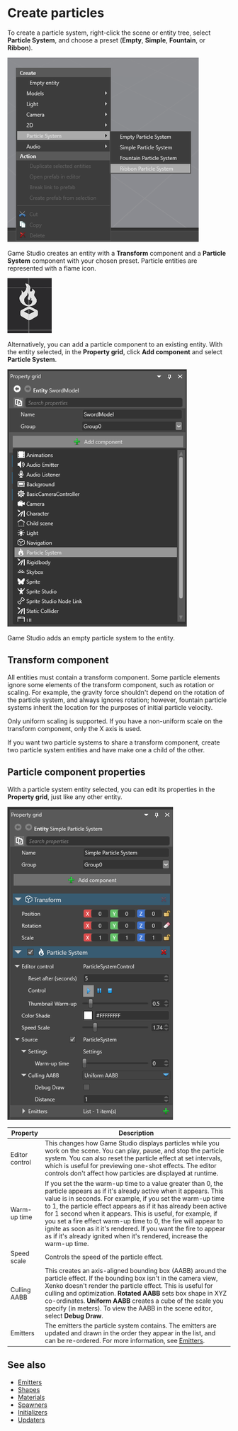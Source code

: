 # Create particles

To create a particle system, right-click the scene or entity tree, select **Particle System**, and choose a preset (**Empty**, **Simple**, **Fountain**, or **Ribbon**).

![media/particles-reference-editor-1.png](media/particles-reference-editor-1.png)

Game Studio creates an entity with a **Transform** component and a **Particle System** component with your chosen preset. Particle entities are represented with a flame icon.

![media/particles-reference-editor-2.png](media/particles-reference-editor-2.png) 

Alternatively, you can add a particle component to an existing entity. With the entity selected, in the **Property grid**, click **Add component** and select **Particle System**.

![Add Particle System](tutorials/media/add-particle-system.png)

Game Studio adds an empty particle system to the entity.

## Transform component

All entities must contain a transform component. Some particle elements ignore some elements of the transform component, such as rotation or scaling. For example, the gravity force shouldn't depend on the rotation of the particle system, and always ignores rotation; however, fountain particle systems inherit the location for the purposes of initial particle velocity.

Only uniform scaling is supported. If you have a non-uniform scale on the transform component, only the X axis is used.

If you want two particle systems to share a transform component, create two particle system entities and have make one a child of the other.

## Particle component properties

With a particle system entity selected, you can edit its properties in the **Property grid**, just like any other entity.

![media/particles-reference-editor-3.png](media/particles-reference-editor-3.png)

| Property         | Description |
| ---------------- | ------------------------------------------------------------------------------------------------------ |
| Editor control    | This changes how Game Studio displays particles while you work on the scene. You can play, pause, and stop the particle system. You can also reset the particle effect at set intervals, which is useful for previewing one-shot effects. The editor controls don't affect how particles are displayed at runtime.  |
| Warm-up time        | If you set the the warm-up time to a value greater than 0, the particle appears as if it's already active when it appears. This value is in seconds. For example, if you set the warm-up time to 1, the particle effect appears as if it has already been active for 1 second when it appears. This is useful, for example, if you set a fire effect warm-up time to 0, the fire will appear to ignite as soon as it it's rendered. If you want the fire to appear as if it's already ignited when it's rendered, increase the warm-up time.                                  |
| Speed scale          | Controls the speed of the particle effect.         |
| Culling AABB        | This creates an axis-aligned bounding box (AABB) around the particle effect. If the bounding box isn't in the camera view, Xenko doesn't render the particle effect. This is useful for culling and optimization. **Rotated AABB** sets box shape in XYZ co-ordinates. **Uniform AABB** creates a cube of the scale you specify (in meters). To view the AABB in the scene editor, select **Debug Draw**.                |
| Emitters          | The emitters the particle system contains. The emitters are updated and drawn in the order they appear in the list, and can be re-ordered. For more information, see [Emitters](emitters.md). |

## See also

* [Emitters](emitters.md)
* [Shapes](shapes.md)
* [Materials](materials.md)
* [Spawners](spawners.md)
* [Initializers](initializers.md)
* [Updaters](updaters.md)